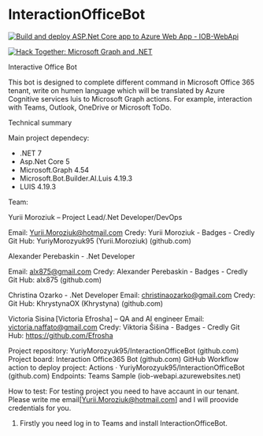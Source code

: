 # InteractionOfficeBot

[![Build and deploy ASP.Net Core app to Azure Web App - IOB-WebApi](https://github.com/YuriyMorozyuk95/InteractionOfficeBot/actions/workflows/azure-webapps-dotnet-core.yml/badge.svg)](https://github.com/YuriyMorozyuk95/InteractionOfficeBot/actions/workflows/azure-webapps-dotnet-core.yml)

[![Hack Together: Microsoft Graph and .NET](https://img.shields.io/badge/Microsoft%20-Hack--Together-orange?style=for-the-badge&logo=microsoft)](https://github.com/microsoft/hack-together)

Interactive Office Bot 

This bot is designed to complete different command in Microsoft Office 365 tenant, write on humen language which will be translated by Azure Cognitive services luis to Microsoft Graph actions. For example, interaction with Teams, Outlook, OneDrive or Microsoft ToDo.

Technical summary

Main project dependecy:
-	.NET 7
-	Asp.Net Core 5
-	Microsoft.Graph 4.54 
-	Microsoft.Bot.Builder.AI.Luis 4.19.3
-	LUIS 4.19.3


Team:

Yurii Moroziuk – Project Lead/.Net Developer/DevOps

Email: Yurii.Moroziuk@hotmail.com
Credy: Yurii Moroziuk - Badges - Credly
Git Hub: YuriyMorozyuk95 (Yurii.Moroziuk) (github.com)

Alexander Perebaskin - .Net Developer

Email: alx875@gmail.com
Credy: Alexander Perebaskin - Badges - Credly
Git Hub: alx875 (github.com)

Christina Ozarko - .Net Developer
Email: christinaozarko@gmail.com
Credy: 
Git Hub: KhrystynaOX (Khrystyna) (github.com)


Victoria Sisina [Victoria Efrosha] – QA and AI engineer 
Email: victoria.naffato@gmail.com 
Credy: Viktoria Šišina - Badges - Credly
Git Hub: https://github.com/Efrosha


Project repository: YuriyMorozyuk95/InteractionOfficeBot (github.com)
Project board: Interaction Office365 Bot (github.com)
GitHub Workflow action to deploy project: Actions · YuriyMorozyuk95/InteractionOfficeBot (github.com)
Endpoints: Teams Sample (iob-webapi.azurewebsites.net)

How to test:
For testing project you need to have accaunt in our tenant. Please write me email[Yurii.Moroziuk@hotmail.com] and I will proovide credentials for you.  

1)	Firstly you need log in to Teams and install InteractionOfficeBot.
